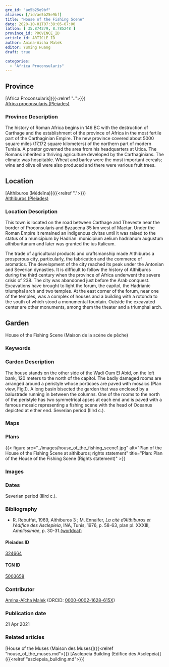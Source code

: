 ```yaml
---
gre_id: "ae5b25e9bf"
aliases: [/id/ae5b25e9bf]
title: "House of the Fishing Scene"
date: 2020-10-01T07:38:05-07:00
latlon: [ 35.874279, 8.785248 ]
province_id: PROVINCE_ID
article_id: ARTICLE_ID
author: Amina-Aïcha Malek
editor: Yuming Huang
draft: true

categories:
  - "Africa Proconsularis"
---
```


## Province
[Africa Proconsularis]({{<relref "..">}}) \
[Africa proconsularis (Pleiades)](https://pleiades.stoa.org/places/991341)

### Province Description
The history of Roman Africa begins in 146 BC with the destruction of Carthage and the establishment of the province of Africa in the most fertile part of the Carthaginian Empire.  The new province covered about 5000 square miles (17,172 square kilometers) of the northern part of modern Tunisia.  A praetor governed the area from his headquarters at Utica.  The Romans inherited a thriving agriculture developed by the Carthaginians.  The climate was hospitable.  Wheat and barley were the most important cereals; wine and olive oil were also produced and there were various fruit trees.

## Location

[Althiburos (Médeïna)]({{<relref ".">}}) \
[Althiburos (Pleiades)](https://pleiades.stoa.org/places/324664)

### Location Description
This town is located on the road between Carthage and Theveste near the border of Proconsularis and Byzacena 35 km west of Mactar. Under the Roman Empire it remained an indigenous civitas until it was raised to the status of a municipium by Hadrian: municipium aelium hadrianum augustum althiburitanum and later was granted the ius Italicum.

The trade of agricultural products and craftsmanship made Althiburos a prosperous city, particularly, the fabrication and the commerce of aromatics. The development of the city reached its peak under the Antonian and Severian dynasties. It is difficult to follow the history of Althiburos during the third century when the province of Africa underwent the severe crisis of 238. The city was abandoned just before the Arab conquest.  Excavations have brought to light the forum, the capitol, the Hadrianic triumphal arch and two temples. At the east corner of the forum, near one of the temples, was a complex of houses and a building with a rotonda to the south of which stood a monumental fountain. Outside the excavated center are other monuments, among them the theater and a triumphal arch.

<!--## Sublocation-->

<!--
[AREA WITHIN LOCATION, LIKE “PALATINE HILL”](GEOREFERENCE LINK)
A sublocation is any area larger than an individual garden, but located within a location. I would always try to include a link to a controlled vocabulary here if possible. This ID may well be different from the Garden ID, e.g., Pompeii versus a Garden in one of the houses which has its own Pleiades ID.
-->

<!--### Sublocation Description-->

<!-- DESCRIPTION -->

## Garden
House of the Fishing Scene (Maison de la scène de pêche)

### Keywords
<!-- [urban villas](#) -->


### Garden Description
The house stands on the other side of the Wadi Oum El Abid, on the left bank, 120 meters to the north of the capitol. The badly damaged rooms are arranged around a peristyle whose porticoes are paved with mosaics (Plan view, Fig.1). A long basin bisected the garden that was enclosed by a balustrade running in between the columns. One of the rooms to the north of the peristyle has two symmetrical apses at each end and is paved with a famous mosaic representing a fishing scene with the head of Oceanus depicted at either end. Severian period (IIIrd c.).


### Maps

<!--
{{< figure src="IMG_URL" alt="ALT_TEXT" title="CAPTION" >}}
-->

### Plans
{{< figure src="../images/house_of_the_fishing_scene1.jpg" alt="Plan of the House of the Fishing Scene at althiburos; rights statement" title="Plan: Plan of the House of the Fishing Scene (Rights statement)" >}}

### Images

<!--
{{< figure src="IMG_URL" alt="ALT_TEXT" title="CAPTION" >}}
-->

### Dates
Severian period (IIIrd c.).

### Bibliography
- R. Rebuffat, 1969, Althiburos 3 ; M. Ennaifer, *La cité d’Althiburos et l’édifice des Asclepieia*, INA, Tunis, 1976, p. 58-63, plan pl. XXXIII, *Amplissimae*, p. 30-31.[(worldcat)](http://www.worldcat.org/oclc/463201619)

<!--#### Periodo ID-->

<!-- [PERIODO_ID](https://pleiades.stoa.org/places/PLEIADES_ID) -->

#### Pleiades ID
[324664](https://pleiades.stoa.org/places/324664)

#### TGN ID
[5003658](http://vocab.getty.edu/page/tgn/5003658)

### Contributor
[Amina-Aïcha Malek](link) (ORCID: [0000-0002-1628-615X](https://orcid.org/0000-0002-1628-615X))

### Publication date

21 Apr 2021

### Related articles
[House of the Muses (Maison des Muses)]({{<relref "house_of_the_muses.md">}})
[Asclepeia Building (Edifice des Asclepeia)]({{<relref "asclepeia_building.md">}})
